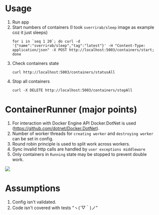 # Usage
1. Run app
2. Start numbers of containers
   (I took `sverrirab/sleep` image as example coz it just sleeps)
    ```
   for i in `seq 1 20`; do curl -d '{"name":"sverrirab/sleep","tag":"latest"}' -H "Content-Type: application/json" -X POST http://localhost:5003/containers/start; done
   ```
3. Check containers state 
    ```
    curl http://localhost:5003/containers/statusAll 
   ```
4. Stop all containers
    ```
    curl -X DELETE http://localhost:5003/containers/stopAll
   ```

# ContainerRunner (major points)
1. For interaction with Docker Engine API Docker.DotNet is used (https://github.com/dotnet/Docker.DotNet).
2. Number of worker threads for `creating worker` and `destroying worker` can be set in config.
3. Round robin principle is used to split work across workers.
3. Sync invalid http calls are handled by `user exceptions middleware`
4. Only containers in `Running` state may be stopped to prevent double work.

![](arch.png)

# Assumptions
1. Config isn't validated. 
2. Code isn't covered with tests “ヽ(´▽｀)ノ”